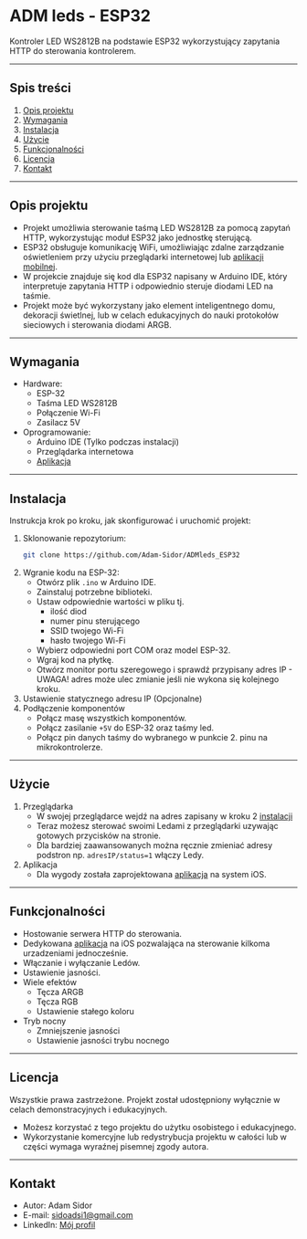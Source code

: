 # ADM leds - ESP32
Kontroler LED WS2812B na podstawie ESP32 wykorzystujący zapytania HTTP do sterowania kontrolerem.

---

## Spis treści
1. [Opis projektu](#opis-projektu)  
2. [Wymagania](#wymagania)  
3. [Instalacja](#instalacja)  
4. [Użycie](#użycie)  
5. [Funkcjonalności](#funkcjonalności)  
6. [Licencja](#licencja)  
7. [Kontakt](#kontakt)  

---

## Opis projektu
- Projekt umożliwia sterowanie taśmą LED WS2812B za pomocą zapytań HTTP, wykorzystując moduł ESP32 jako jednostkę sterującą.
- ESP32 obsługuje komunikację WiFi, umożliwiając zdalne zarządzanie oświetleniem przy użyciu przeglądarki internetowej lub [aplikacji mobilnej](https://github.com/Adam-Sidor/ADMleds_IOS).
- W projekcie znajduje się kod dla ESP32 napisany w Arduino IDE, który interpretuje zapytania HTTP i odpowiednio steruje diodami LED na taśmie.
- Projekt może być wykorzystany jako element inteligentnego domu, dekoracji świetlnej, lub w celach edukacyjnych do nauki protokołów sieciowych i sterowania diodami ARGB.  

---

## Wymagania
- Hardware:
    - ESP-32
    - Taśma LED WS2812B
    - Połączenie Wi-Fi
    - Zasilacz 5V
- Oprogramowanie:
    - Arduino IDE (Tylko podczas instalacji)
    - Przeglądarka internetowa
    - [Aplikacja](https://github.com/Adam-Sidor/ADMleds_IOS)   

---

## Instalacja
Instrukcja krok po kroku, jak skonfigurować i uruchomić projekt:  
1. Sklonowanie repozytorium:  
   ```bash
   git clone https://github.com/Adam-Sidor/ADMleds_ESP32
   ```
2. Wgranie kodu na ESP-32:  
    - Otwórz plik `.ino` w Arduino IDE. 
    - Zainstaluj potrzebne biblioteki. 
    - Ustaw odpowiednie wartości w pliku tj. 
        - ilość diod 
        - numer pinu sterującego 
        - SSID twojego Wi-Fi
        - hasło twojego Wi-Fi
    - Wybierz odpowiedni port COM oraz model ESP-32.  
    - Wgraj kod na płytkę.
    - Otwórz monitor portu szeregowego i sprawdź przypisany adres IP - UWAGA! adres może ulec zmianie jeśli nie wykona się kolejnego kroku.
3. Ustawienie statycznego adresu IP (Opcjonalne)
4. Podłączenie komponentów
    - Połącz masę wszystkich komponentów.
    - Połącz zasilanie `+5V` do ESP-32 oraz taśmy led.
    - Połącz pin danych taśmy do wybranego w punkcie 2. pinu na mikrokontrolerze.

---

## Użycie
1. Przeglądarka
    - W swojej przeglądarce wejdź na adres zapisany w kroku 2 [instalacji](#instalacja)
    - Teraz możesz sterować swoimi Ledami z przeglądarki uzywając gotowych przycisków na stronie.
    - Dla bardziej zaawansowanych można ręcznie zmieniać adresy podstron np. `adresIP/status=1` włączy Ledy.
2. Aplikacja
    - Dla wygody została zaprojektowana [aplikacja](https://github.com/Adam-Sidor/ADMleds_IOS) na system iOS.


---

## Funkcjonalności
- Hostowanie serwera HTTP do sterowania.
- Dedykowana [aplikacja](https://github.com/Adam-Sidor/ADMleds_IOS) na iOS pozwalająca na sterowanie kilkoma urzadzeniami jednocześnie.
- Włączanie i wyłączanie Ledów.
- Ustawienie jasności.
- Wiele efektów
    - Tęcza ARGB
    - Tęcza RGB
    - Ustawienie stałego koloru
- Tryb nocny
    - Zmniejszenie jasności
    - Ustawienie jasności trybu nocnego

---

## Licencja
Wszystkie prawa zastrzeżone. Projekt został udostępniony wyłącznie w celach demonstracyjnych i edukacyjnych.  
- Możesz korzystać z tego projektu do użytku osobistego i edukacyjnego.  
- Wykorzystanie komercyjne lub redystrybucja projektu w całości lub w części wymaga wyraźnej pisemnej zgody autora.

---

## Kontakt
- Autor: Adam Sidor  
- E-mail: sidoadsi1@gmail.com  
- LinkedIn: [Mój profil](https://www.linkedin.com/in/adam-sidor-088a56341)  

